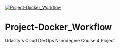 [![Project-Docker_Workflow](https://circleci.com/gh/dSalazar10/Project-Docker_Workflow.svg?style=shield)](https://circleci.com/pipelines/gh/dSalazar10/Project-Docker_Workflow)

# Project-Docker_Workflow
Udacity's Cloud DevOps Nanodegree Course 4 Project
